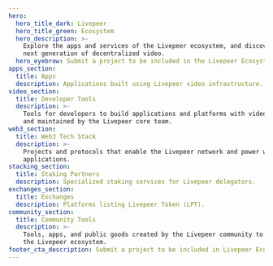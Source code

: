 ```yaml
---
hero:
  hero_title_dark: Livepeer
  hero_title_green: Ecosystem
  hero_description: >-
    Explore the apps and services of the Livepeer ecosystem, and discover the
    next generation of decentralized video.
  hero_eyebrow: Submit a project to be included in the Livepeer Ecosystem
apps_section:
  title: Apps
  description: Applications built using Livepeer video infrastructure.
video_section:
  title: Developer Tools
  description: >-
    Tools for developers to build applications and platforms with video, built
    and maintained by the Livepeer core team.
web3_section:
  title: Web3 Tech Stack
  description: >-
    Projects and protocols that enable the Livepeer network and power web3 video
    applications.
stacking_section:
  title: Staking Partners
  description: Specialized staking services for Livepeer delegators.
exchanges_section:
  title: Exchanges
  description: Platforms listing Livepeer Token (LPT).
community_section:
  title: Community Tools
  description: >-
    Tools, apps, and public goods created by the Livepeer community to support
    the Livepeer ecosystem.
footer_cta_description: Submit a project to be included in Livepeer Ecosystem
---
```


